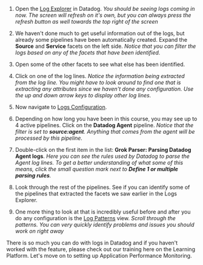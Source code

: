1. Open the <a href="https://app.datadoghq.com/logs" target="_datadog">Log Explorer</a> in Datadog.
   _You should be seeing logs coming in now. The screen will refresh on it's own, but you can always press the refresh button as well towards the top right of the screen_

2. We haven't done much to get useful information out of the logs, but already some pipelines have been automatically created. Expand the **Source** and **Service** facets on the left side.
   _Notice that you can filter the logs based on any of the facets that have been identified._
3. Open some of the other facets to see what else has been identified.
4. Click on one of the log lines.
   _Notice the information being extracted from the log line. You might have to look around to find one that is extracting any attributes since we haven't done any configuration. Use the up and down arrow keys to display other log lines._
5. Now navigate to <a href="https://app.datadoghq.com/logs/pipelines" target="_datadog">Logs Configuration</a>.
6. Depending on how long you have been in this course, you may see up to 4 active pipelines. Click on the **Datadog Agent** pipeline.
   _Notice that the filter is set to **source:agent**. Anything that comes from the agent will be processed by this pipeline._
7. Double-click on the first item in the list: **Grok Parser: Parsing Datadog Agent logs**.
   _Here you can see the rules used by Datadog to parse the Agent log lines. To get a better understanding of what some of this means, click the small question mark next to **Define 1 or multiple parsing rules**._
8. Look through the rest of the pipelines. See if you can identify some of the pipelines that extracted the facets we saw earlier in the Logs Explorer.

9. One more thing to look at that is incredibly useful before and after you do any configuration is the <a href="https://app.datadoghq.com/logs/patterns" target="_datadog">Log Patterns</a> view.
   _Scroll through the patterns. You can very quickly identify problems and issues you should work on right away_

There is so much you can do with logs in Datadog and if you haven't worked with the feature, please check out our training here on the Learning Platform. Let's move on to setting up Application Performance Monitoring.
